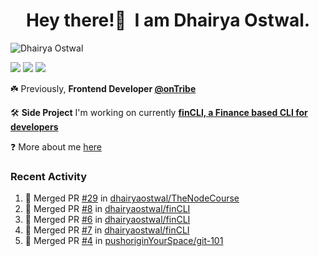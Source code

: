<h1 align="center">Hey there!👋&nbsp; I am Dhairya Ostwal.</h1>
<!--<h4 align="center">A Business Development Manager turned Software Developer.</h3>-->
<p align="left"> <img src="https://komarev.com/ghpvc/?username=dhairyaostwal" alt="Dhairya Ostwal" /></p>

[<img src="https://img.shields.io/badge/linkedin-%230077B5.svg?&style=for-the-badge&logo=linkedin&logoColor=white" />](https://www.linkedin.com/in/dhairyaostwal/) [<img src = "https://img.shields.io/badge/twitter-%2320A1F1.svg?&style=for-the-badge&logo=twitter&logoColor=white">](https://twitter.com/dhairyaostwal/)
[<img src="https://img.shields.io/badge/medium-%23292929.svg?&style=for-the-badge&logo=medium&logoColor=white" />](https://medium.com/@dhairyaostwal)

☘️ Previously, **Frontend Developer [@onTribe](https://github.com/Tribe-Tech/)**

🛠 **Side Project** I'm working on currently **[finCLI, a Finance based CLI for developers](https://github.com/dhairyaostwal/finCLI)**

❓ More about me [here](https://dhairyaostwal.netlify.app/)

### Recent Activity
<!--START_SECTION:activity-->
1. 🎉 Merged PR [#29](https://github.com/dhairyaostwal/TheNodeCourse/pull/29) in [dhairyaostwal/TheNodeCourse](https://github.com/dhairyaostwal/TheNodeCourse)
2. 🎉 Merged PR [#8](https://github.com/dhairyaostwal/finCLI/pull/8) in [dhairyaostwal/finCLI](https://github.com/dhairyaostwal/finCLI)
3. 🎉 Merged PR [#6](https://github.com/dhairyaostwal/finCLI/pull/6) in [dhairyaostwal/finCLI](https://github.com/dhairyaostwal/finCLI)
4. 🎉 Merged PR [#7](https://github.com/dhairyaostwal/finCLI/pull/7) in [dhairyaostwal/finCLI](https://github.com/dhairyaostwal/finCLI)
5. 🎉 Merged PR [#4](https://github.com/pushoriginYourSpace/git-101/pull/4) in [pushoriginYourSpace/git-101](https://github.com/pushoriginYourSpace/git-101)
<!--END_SECTION:activity-->
